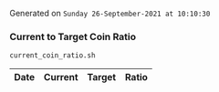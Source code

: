 Generated on `Sunday 26-September-2021 at 10:10:30`

### Current to Target Coin Ratio
`current_coin_ratio.sh`

Date|Current|Target|Ratio
---|---|---|---
